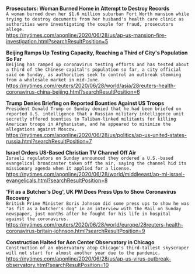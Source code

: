 **Prosecutors: Woman Burned Home in Attempt to Destroy Records**\
`A woman burned down her $1.6 million suburban Fort Worth mansion while trying to destroy documents from her husband's health care clinic as authorities were investigating the couple for fraud, prosecutors allege. `\
https://nytimes.com/aponline/2020/06/28/us/ap-us-mansion-fire-investigation.html?searchResultPosition=5

**Beijing Ramps Up Testing Capacity, Reaching a Third of City's Population So Far**\
`Beijing has ramped up coronavirus testing efforts and has tested about a third of the Chinese capital's population so far, a city official said on Sunday, as authorities seek to control an outbreak stemming from a wholesale market in mid-June.`\
https://nytimes.com/reuters/2020/06/28/world/asia/28reuters-health-coronavirus-china-beijing.html?searchResultPosition=6

**Trump Denies Briefing on Reported Bounties Against US Troops**\
`President Donald Trump on Sunday denied that he had been briefed on reported U.S. intelligence that a Russian military intelligence unit secretly offered bounties to Taliban-linked militants for killing American troops in Afghanistan, and he appeared to minimize the allegations against Moscow.`\
https://nytimes.com/aponline/2020/06/28/us/politics/ap-us-united-states-russia.html?searchResultPosition=7

**Israel Orders US-Based Christian TV Channel Off Air**\
`Israeli regulators on Sunday announced they ordered a U.S.-based evangelical broadcaster taken off the air, saying the channel hid its missionary agenda when it applied for a license.`\
https://nytimes.com/aponline/2020/06/28/world/middleeast/ap-ml-israel-evangelicals.html?searchResultPosition=8

**'Fit as a Butcher's Dog', UK PM Does Press Ups to Show Coronavirus Recovery**\
`British Prime Minister Boris Johnson did some press ups to show he was "as fit as a butcher's dog" in an interview with the Mail on Sunday newspaper, just months after he fought for his life in hospital against the coronavirus.`\
https://nytimes.com/reuters/2020/06/28/world/europe/28reuters-health-coronavirus-britain-johnson.html?searchResultPosition=9

**Construction Halted for Aon Center Observatory in Chicago**\
`Construction of an observatory atop Chicago's third-tallest skyscraper will not start for almost another year due to the pandemic.`\
https://nytimes.com/aponline/2020/06/28/us/ap-us-virus-outbreak-observatory.html?searchResultPosition=10

